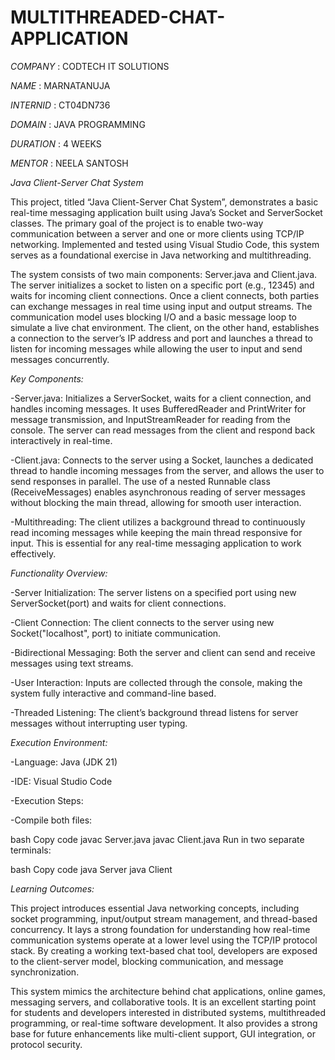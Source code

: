 # MULTITHREADED-CHAT-APPLICATION

*COMPANY* : CODTECH IT SOLUTIONS

*NAME* : MARNATANUJA

*INTERNID* : CT04DN736

*DOMAIN* : JAVA PROGRAMMING

*DURATION* : 4 WEEKS

*MENTOR* : NEELA SANTOSH

*Java Client-Server Chat System* 

This project, titled “Java Client-Server Chat System”, demonstrates a basic real-time messaging application built using Java’s Socket and ServerSocket classes. The primary goal of the project is to enable two-way communication between a server and one or more clients using TCP/IP networking. Implemented and tested using Visual Studio Code, this system serves as a foundational exercise in Java networking and multithreading.

The system consists of two main components: Server.java and Client.java. The server initializes a socket to listen on a specific port (e.g., 12345) and waits for incoming client connections. Once a client connects, both parties can exchange messages in real time using input and output streams. The communication model uses blocking I/O and a basic message loop to simulate a live chat environment. The client, on the other hand, establishes a connection to the server’s IP address and port and launches a thread to listen for incoming messages while allowing the user to input and send messages concurrently.

*Key Components:*

-Server.java: Initializes a ServerSocket, waits for a client connection, and handles incoming messages. It uses BufferedReader and PrintWriter for message transmission, and InputStreamReader for reading from the console. The server can read messages from the client and respond back interactively in real-time.

-Client.java: Connects to the server using a Socket, launches a dedicated thread to handle incoming messages from the server, and allows the user to send responses in parallel. The use of a nested Runnable class (ReceiveMessages) enables asynchronous reading of server messages without blocking the main thread, allowing for smooth user interaction.

-Multithreading: The client utilizes a background thread to continuously read incoming messages while keeping the main thread responsive for input. This is essential for any real-time messaging application to work effectively.

*Functionality Overview:*

-Server Initialization: The server listens on a specified port using new ServerSocket(port) and waits for client connections.

-Client Connection: The client connects to the server using new Socket("localhost", port) to initiate communication.

-Bidirectional Messaging: Both the server and client can send and receive messages using text streams.

-User Interaction: Inputs are collected through the console, making the system fully interactive and command-line based.

-Threaded Listening: The client’s background thread listens for server messages without interrupting user typing.

*Execution Environment:*

-Language: Java (JDK 21)

-IDE: Visual Studio Code

-Execution Steps:

-Compile both files:

bash
Copy code
javac Server.java
javac Client.java
Run in two separate terminals:

bash
Copy code
java Server
java Client

*Learning Outcomes:*

This project introduces essential Java networking concepts, including socket programming, input/output stream management, and thread-based concurrency. It lays a strong foundation for understanding how real-time communication systems operate at a lower level using the TCP/IP protocol stack. By creating a working text-based chat tool, developers are exposed to the client-server model, blocking communication, and message synchronization.

This system mimics the architecture behind chat applications, online games, messaging servers, and collaborative tools. It is an excellent starting point for students and developers interested in distributed systems, multithreaded programming, or real-time software development. It also provides a strong base for future enhancements like multi-client support, GUI integration, or protocol security.

